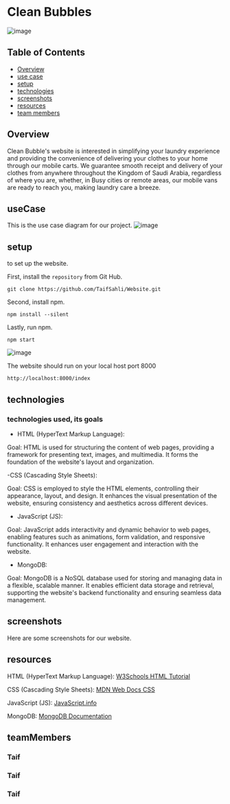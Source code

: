 # Clean Bubbles
![image](https://github.com/TaifSahli/Website/assets/163606855/d86f2b23-dacd-497f-a3ff-9ed8852ce410)


## Table of Contents

- [Overview](#Overview)
- [use case](#useCase)
- [setup](#setup)
- [technologies](#technologies)
- [screenshots](#screenshots)
- [resources](#resources)
- [team members](#teamMembers)

## Overview

Clean Bubble's website is interested in simplifying your laundry experience and providing the convenience of delivering your clothes to your home through our mobile carts. We guarantee smooth receipt and delivery of your clothes from anywhere throughout the Kingdom of Saudi Arabia, regardless of where you are, whether, in Busy cities or remote areas, our mobile vans are ready to reach you, making laundry care a breeze. 


## useCase

This is the use case diagram for our project.
![image](https://github.com/TaifSahli/Website/assets/163606855/09cf9e6b-42b1-49cb-8324-2f714f0878be)


## setup

to set up the website.

First, install the `repository` from Git Hub.

```
git clone https://github.com/TaifSahli/Website.git
```

Second, install npm.
```
npm install --silent
```

Lastly, run npm.
```
npm start
```

![image](https://github.com/TaifSahli/Website/assets/163606855/fb08481e-e72b-43a9-ad5b-5135a2a58d61)

The website should run on your local host port 8000
```
http://localhost:8000/index
```


## technologies

### technologies used, its goals

- HTML (HyperText Markup Language):

Goal: HTML is used for structuring the content of web pages, providing a framework for presenting text, images, and multimedia. It forms the foundation of the website's layout and organization.


-CSS (Cascading Style Sheets):

Goal: CSS is employed to style the HTML elements, controlling their appearance, layout, and design. It enhances the visual presentation of the website, ensuring consistency and aesthetics across different devices.


- JavaScript (JS):

Goal: JavaScript adds interactivity and dynamic behavior to web pages, enabling features such as animations, form validation, and responsive functionality. It enhances user engagement and interaction with the website.


- MongoDB:

Goal: MongoDB is a NoSQL database used for storing and managing data in a flexible, scalable manner. It enables efficient data storage and retrieval, supporting the website's backend functionality and ensuring seamless data management.

## screenshots
Here are some screenshots for our website.

## resources

HTML (HyperText Markup Language):
[W3Schools HTML Tutorial](https://www.w3schools.com/html/)

CSS (Cascading Style Sheets):
[MDN Web Docs CSS](https://developer.mozilla.org/en-US/docs/Web/CSS)

JavaScript (JS):
[JavaScript.info](https://javascript.info/)

MongoDB:
[MongoDB Documentation](https://docs.mongodb.com/)


## teamMembers

### Taif
### Taif
### Taif
